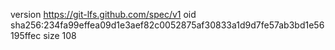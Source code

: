 version https://git-lfs.github.com/spec/v1
oid sha256:234fa99effea09d1e3aef82c0052875af30833a1d9d7fe57ab3bd1e56195ffec
size 108
